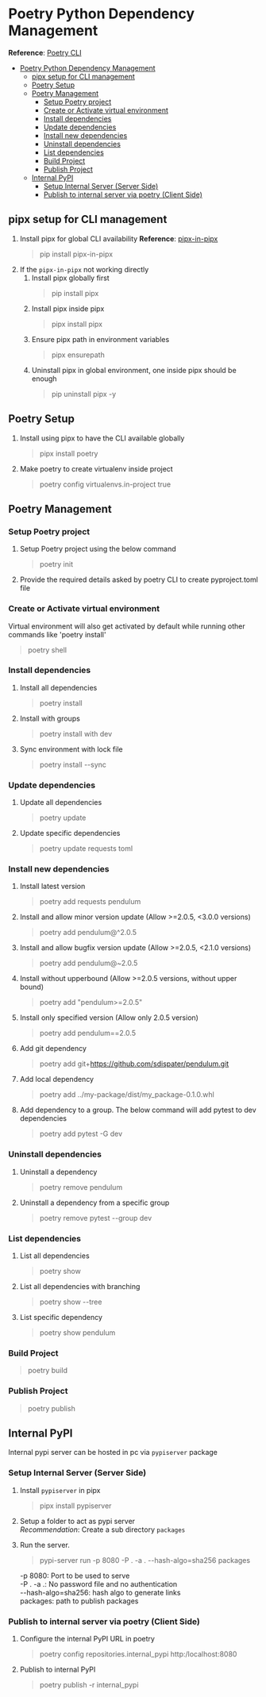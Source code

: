 # Poetry Python Dependency Management

**Reference**: [Poetry CLI](https://python-poetry.org/docs/cli/)

- [Poetry Python Dependency Management](#poetry-python-dependency-management)
  - [pipx setup for CLI management](#pipx-setup-for-cli-management)
  - [Poetry Setup](#poetry-setup)
  - [Poetry Management](#poetry-management)
    - [Setup Poetry project](#setup-poetry-project)
    - [Create or Activate virtual environment](#create-or-activate-virtual-environment)
    - [Install dependencies](#install-dependencies)
    - [Update dependencies](#update-dependencies)
    - [Install new dependencies](#install-new-dependencies)
    - [Uninstall dependencies](#uninstall-dependencies)
    - [List dependencies](#list-dependencies)
    - [Build Project](#build-project)
    - [Publish Project](#publish-project)
  - [Internal PyPI](#internal-pypi)
    - [Setup Internal Server (Server Side)](#setup-internal-server-server-side)
    - [Publish to internal server via poetry (Client Side)](#publish-to-internal-server-via-poetry-client-side)

## pipx setup for CLI management

1. Install pipx for global CLI availability
   **Reference**: [pipx-in-pipx](https://pypi.org/project/pipx-in-pipx/)
   > pip install pipx-in-pipx
2. If the `pipx-in-pipx` not working directly
   1. Install pipx globally first
      > pip install pipx
   2. Install pipx inside pipx
      > pipx install pipx
   3. Ensure pipx path in environment variables
      > pipx ensurepath
   4. Uninstall pipx in global environment, one inside pipx should be enough
      > pip uninstall pipx -y

## Poetry Setup

1. Install using pipx to have the CLI available globally
   > pipx install poetry
2. Make poetry to create virtualenv inside project
   > poetry config virtualenvs.in-project true

## Poetry Management

### Setup Poetry project

1. Setup Poetry project using the below command
   > poetry init
2. Provide the required details asked by poetry CLI to create pyproject.toml file

### Create or Activate virtual environment

Virtual environment will also get activated by default while running other commands like 'poetry install'

> poetry shell

### Install dependencies

1. Install all dependencies
   > poetry install
2. Install with groups
   > poetry install with dev
3. Sync environment with lock file
   > poetry install --sync

### Update dependencies

1. Update all dependencies
   > poetry update
2. Update specific dependencies
   > poetry update requests toml

### Install new dependencies

1. Install latest version
   > poetry add requests pendulum
2. Install and allow minor version update (Allow >=2.0.5, <3.0.0 versions)
   > poetry add pendulum@^2.0.5
3. Install and allow bugfix version update (Allow >=2.0.5, <2.1.0 versions)
   > poetry add pendulum@~2.0.5
4. Install without upperbound (Allow >=2.0.5 versions, without upper bound)
   > poetry add "pendulum>=2.0.5"
5. Install only specified version (Allow only 2.0.5 version)
   > poetry add pendulum==2.0.5
6. Add git dependency
   > poetry add git+<https://github.com/sdispater/pendulum.git>
7. Add local dependency
   > poetry add ../my-package/dist/my_package-0.1.0.whl
8. Add dependency to a group. The below command will add pytest to dev dependencies
   > poetry add pytest -G dev

### Uninstall dependencies

1. Uninstall a dependency
   > poetry remove pendulum
2. Uninstall a dependency from a specific group
   > poetry remove pytest --group dev

### List dependencies

1. List all dependencies
   > poetry show
2. List all dependencies with branching
   > poetry show --tree
3. List specific dependency
   > poetry show pendulum

### Build Project

> poetry build

### Publish Project

> poetry publish

## Internal PyPI

Internal pypi server can be hosted in pc via `pypiserver` package

### Setup Internal Server (Server Side)

1. Install `pypiserver` in pipx
   > pipx install pypiserver
2. Setup a folder to act as pypi server  
   _Recommendation_: Create a sub directory `packages`
3. Run the server.

   > pypi-server run -p 8080 -P . -a . --hash-algo=sha256 packages

   -p 8080: Port to be used to serve  
   -P . -a .: No password file and no authentication  
   --hash-algo=sha256: hash algo to generate links  
   packages: path to publish packages

### Publish to internal server via poetry (Client Side)

1. Configure the internal PyPI URL in poetry
   > poetry config repositories.internal_pypi http:/localhost:8080
2. Publish to internal PyPI
   > poetry publish -r internal_pypi
